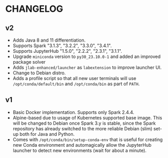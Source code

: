 # CHANGELOG

## v2

- Adds Java 8 and 11 differentiation.
- Supports Spark "3.1.3", "3.2.2", "3.3.0", "3.4.1".
- Supports JupyterHub "1.5.0", "2.2.2", "2.3.1", "3.1.1".
- Upgrade `miniconda` version to `py30_23.10.0-1` and added an improved package solver
- Adds `jlab-enhanced/launcher` as `labextension` to improve launcher UI.
- Change to Debian distro.
- Adds a profile script so that all new user terminals will use
  `/opt/conda/default/bin` and `/opt/conda/bin` as part of `PATH`.

## v1

- Basic Docker implementation. Supports only Spark 2.4.4.
- Alpine-based due to usage of Kubernetes supported base image. This will be
  changed to Debian once Spark 3.y is stable, since the Spark repository has
  already switched to the more reliable Debian (slim) set-up both for Java and
  Python.
- Comes with `/opt/conda/bin/setup-conda-env` that is useful for creating new
  Conda environment and automagically allow the JupyterHub launcher to detect
  new environments (wait for about a minute).
